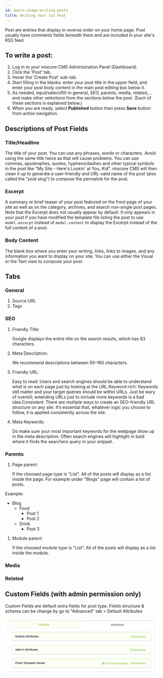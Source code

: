 ```yaml
---
id: basic-usage-writing-posts
title: Writing Your 1st Post
---
```

Post are entries that display in reverse order on your home page. Post usually have comments fields beneath them and are included in your site's RSS feed.

## To write a post:

1. Log in to your mixcore CMS Administration Panel (Dashboard).
2. Click the 'Post' tab.
3. Hover the 'Create Post' sub-tab.
4. Start filling in the blanks: enter your post title in the upper field, and enter your post body content in the main post editing box below it.
5. As needed, input/select/fill-in general, SEO, parents, media, related,... and make other selections from the sections below the post. (Each of these sections is explained below.)
6. When you are ready, select **Published** button then press **Save** button from action navigation.

## Descriptions of Post Fields

### Title/Headline
The title of your post. You can use any phrases, words or characters. Avoid using the same title twice as that will cause problems. You can use commas, apostrophes, quotes, hyphens/dashes and other typical symbols in the post like "My Site - Here's Lookin' at You, Kid". mixcore CMS will then clean it up to generate a user-friendly and URL-valid name of the post (also called the "post slug") to compose the permalink for the post.

### Excerpt 
A summary or brief teaser of your post featured on the front page of your site as well as on the category, archives, and search non-single post pages. Note that the Excerpt does not usually appear by default. It only appears in your post if you have modified the template file listing the post to use `model.excerpt` instead of `model.content` to display the Excerpt instead of the full content of a post. 

### Body Content
The blank box where you enter your writing, links, links to images, and any information you want to display on your site. You can use either the Visual or the Text view to compose your post. 

## Tabs

### General

1. Source URL
2. Tags

### SEO

1. Friendly Title:

   Google displays the entire title on the search results, which has 63 characters.

2. Meta Description:

   We recommend descriptions between 50–160 characters.

3. Friendly URL:

   Easy to read: Users and search engines should be able to understand what is on each page just by looking at the URL.Keyword-rich: Keywords still matter and your target queries should be within URLs. Just be wary of overkill; extending URLs just to include more keywords is a bad idea.Consistent: There are multiple ways to create an SEO-friendly URL structure on any site. It’s essential that, whatever logic you choose to follow, it is applied consistently across the site.

4. Meta Keywords:

   Do make sure your most important keywords for the webpage show up in the meta description. Often search engines will highlight in bold where it finds the searchers query in your snippet.

### Parents

1. Page parent:

   If the choosed page type is "List". All of the posts will display as a list inside the page. For example under "Blogs" page will contain a list of posts.

Example: 
- Blog
  - Food
    - Post 1
    - Post 2
   - Drink
      - Post 3

1. Module parent:

   If the choosed module type is "List". All of the posts will display as a list inside the module.

### Media

### Related

## Custom Fields (with admin permission only)

Custom Fields are default extra fields for post type. Fields structure & schema can be change by go to "Advanced" tab > Default Attributes

![Default Attributes](/img/post/advanced_default-attribute.jpg)

